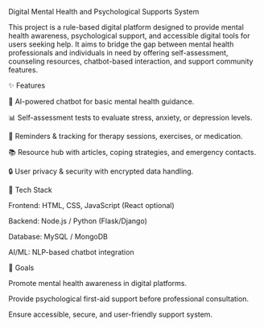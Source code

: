 Digital Mental Health and Psychological Supports System

This project is a rule-based digital platform designed to provide mental health awareness, psychological support, and accessible digital tools for users seeking help. It aims to bridge the gap between mental health professionals and individuals in need by offering self-assessment, counseling resources, chatbot-based interaction, and support community features.

✨ Features

🧠 AI-powered chatbot for basic mental health guidance.

📊 Self-assessment tests to evaluate stress, anxiety, or depression levels.

📅 Reminders & tracking for therapy sessions, exercises, or medication.

📚 Resource hub with articles, coping strategies, and emergency contacts.

🔒 User privacy & security with encrypted data handling.

🚀 Tech Stack

Frontend: HTML, CSS, JavaScript (React optional)

Backend: Node.js / Python (Flask/Django)

Database: MySQL / MongoDB

AI/ML: NLP-based chatbot integration

📌 Goals

Promote mental health awareness in digital platforms.

Provide psychological first-aid support before professional consultation.

Ensure accessible, secure, and user-friendly support system.
